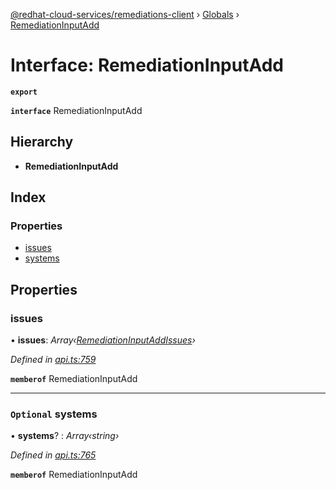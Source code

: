 [@redhat-cloud-services/remediations-client](../README.md) › [Globals](../globals.md) › [RemediationInputAdd](remediationinputadd.md)

# Interface: RemediationInputAdd

**`export`** 

**`interface`** RemediationInputAdd

## Hierarchy

* **RemediationInputAdd**

## Index

### Properties

* [issues](remediationinputadd.md#issues)
* [systems](remediationinputadd.md#optional-systems)

## Properties

###  issues

• **issues**: *Array‹[RemediationInputAddIssues](remediationinputaddissues.md)›*

*Defined in [api.ts:759](https://github.com/RedHatInsights/javascript-clients/blob/master/packages/remediations/api.ts#L759)*

**`memberof`** RemediationInputAdd

___

### `Optional` systems

• **systems**? : *Array‹string›*

*Defined in [api.ts:765](https://github.com/RedHatInsights/javascript-clients/blob/master/packages/remediations/api.ts#L765)*

**`memberof`** RemediationInputAdd

